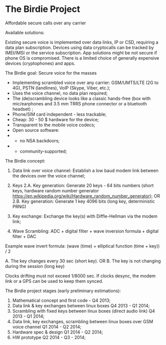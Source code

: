 The Birdie Project
======
Affordable secure calls over any carrier

Available solutions:

Existing secure voice is implemented over data links, IP or CSD, requiring a data plan subscription.
Devices using data cryptocalls can be tracked by IMEI/IMSI or the service subscription.
App solutions might be not secure if phone OS is compromised.
There is a limited choice of generally expensive devices (cryptophones) and apps.

The Birdie goal: Secure voice for the masses

- Implementing scrambled voice over any carrier: GSM/UMTS/LTE (2G to 4G), PSTN (landlines), VoIP (Skype, Viber, etc.);
- Uses the voice channel, no data plan required;
- The (de)scrambling device looks like a classic hands-free (box with mic/earphones and 3.5 mm TRRS phone connector or a bluetooth headset) ;
- Phone/SIM card independent - less trackable; 
- Cheap: 30 - 50 $ hardware for the device;
- Тransparеnt to the mobile voice codecs;
- Open source software:
- 	- no NSA backdoors;
- 	- community-supported;

The Birdie concept:

1. Data link over voice channel: Establish a low baud modem link between the devices over the voice channel;

2. Keys
2.A. Key generation: Generate 20 keys - 64 bits numbers (short keys, hardware random number generator https://en.wikipedia.org/wiki/Hardware_random_number_generator);
OR
2.B. Key generation: Generate 1 key 4096 bits (long key, deterministic PRNG)

3. Key exchange: Exchange the key(s) with Diffle-Hellman via the modem link;

4. Wave Scrambling: ADC + digital filter + wave inversion formula + digital filter + DAC

Example wave invert formula: (wave (time) + elliptical function (time + key)) / 2

A. The key changes every 30 sec (short key).
OR
B. The key is not changing during the session (long key)

Clocks drifting must not exceed 1/8000 sec. If clocks desync, the modem link or a GPS can be used to keep them synced.

The Birdie project stages (early preliminary estimations):

1. Mathematical concept and first code - Q4 2013;
2. Data link & key exchanges between linux boxes Q4 2013 - Q1 2014;
3. Scrambling with fixed keys between linux boxes (direct audio link) Q4 2013 - Q1 2014;
4. Data link, key exchanges, scrambling between linux boxes over GSM voice channel Q1 2014 - Q2 2014;
4. Hardware spec & design Q1 2014 - Q2 2014;
5. HW prototype Q2 2014 - Q3 - 2014;
